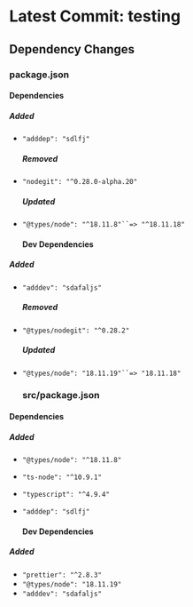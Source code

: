 # Latest Commit: testing 
## Dependency Changes 
### package.json 
#### Dependencies 
##### Added
* `"adddep": "sdlfj"`

  ##### Removed
* `"nodegit": "^0.28.0-alpha.20"`

  ##### Updated
* `"@types/node": "^18.11.8"``=> "^18.11.18"`

  #### Dev Dependencies 
##### Added
* `"adddev": "sdafaljs"`

  ##### Removed
* `"@types/nodegit": "^0.28.2"`

  ##### Updated
* `"@types/node": "18.11.19"``=> "18.11.18"`

  ### src/package.json 
#### Dependencies 
##### Added
* `"@types/node": "^18.11.8"`
* `"ts-node": "^10.9.1"`
* `"typescript": "^4.9.4"`
* `"adddep": "sdlfj"`

  #### Dev Dependencies 
##### Added
* `"prettier": "^2.8.3"`
* `"@types/node": "18.11.19"`
* `"adddev": "sdafaljs"`

  
    